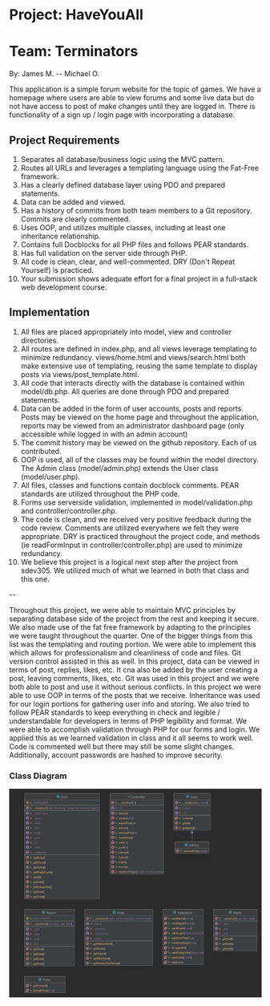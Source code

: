 
# Project: HaveYouAll
# Team: Terminators
By: James M. -- Michael O.

This application is a simple forum website for the topic of games. We have a homepage where users are able to 
view forums and some live data but do not have access to post of make changes until they are logged in. There is 
functionality of a sign up / login page with incorporating a database.

## Project Requirements

1. Separates all database/business logic using the MVC pattern.
2. Routes all URLs and leverages a templating language using the Fat-Free framework.
3. Has a clearly defined database layer using PDO and prepared statements.
4. Data can be added and viewed.
5. Has a history of commits from both team members to a Git repository. Commits are clearly commented.
6. Uses OOP, and utilizes multiple classes, including at least one inheritance relationship.
7. Contains full Docblocks for all PHP files and follows PEAR standards.
8. Has full validation on the server side through PHP.
9. All code is clean, clear, and well-commented. DRY (Don't Repeat Yourself) is practiced.
10. Your submission shows adequate effort for a final project in a full-stack web development course.

## Implementation

1. All files are placed appropriately into model, view and controller directories.
2. All routes are defined in index.php, and all views leverage templating to minimize redundancy. views/home.html and views/search.html both make extensive use of templating, reusing the same template to display posts via views/post_template.html.
3. All code that interacts directly with the database is contained within model/db.php. All queries are done through PDO and prepared statements.
4. Data can be added in the form of user accounts, posts and reports. Posts may be viewed on the home page and throughout the application, reports may be viewed from an administrator dashboard page (only accessible while logged in with an admin account)
5. The commit history may be viewed on the github repository. Each of us contributed.
6. OOP is used, all of the classes may be found within the model directory. The Admin class (model/admin.php) extends the User class (model/user.php).
7. All files, classes and functions contain docblock comments. PEAR standards are utilized throughout the PHP code.
8. Forms use serverside validation, implemented in model/validation.php and controller/controller.php.
9. The code is clean, and we received very positive feedback during the code review. Comments are utilized everywhere we felt they were appropriate. DRY is practiced throughout the project code, and methods (ie readFormInput in controller/controller.php) are used to minimize redundancy.
10. We believe this project is a logical next step after the project from sdev305. We utilized much of what we learned in both that class and this one.

--

Throughout this project, we were able to maintain MVC principles by separating database side of the project from 
the rest and keeping it secure. We also made use of the fat free framework by adapting to the principles 
we were taught throughout the quarter. One of the bigger things from this list was the templating and routing portion.
We were able to implement this which allows for professionalism and cleanliness of code and files. Git version control
assisted in this as well. In this project, data can be viewed in terms of post, replies, likes, etc. It cna also be
added by the user creating a post, leaving comments, likes, etc. Git was used in this project and we were both able 
to post and use it without serious conflicts. In this project we were able to use OOP in terms of the posts that we
receive. Inheritance was used for our login portions for gathering user info and storing. We also tried to follow PEAR
standards to keep everything in check and legible / understandable for developers in terms of PHP legibility and format.
We were able to accomplish validation through PHP for our forms and login. We applied this as we learned validation in
class and it all seems to work well. Code is commented well but there may still be some slight changes.
Additionally, account passwords are hashed to improve security.

### Class Diagram
![UML Diagram](diagram.png)